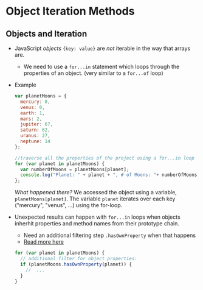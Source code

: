 # Object Iteration Methods

## Objects and Iteration
* JavaScript *objects* `{key: value}` are *not* iterable in the way that arrays are. 
  * We need to use a `for...in` statement which loops through the properties of an object. (very similar to a `for...of` loop)

* Example
  ```javascript
  var planetMoons = {
    mercury: 0,
    venus: 0,
    earth: 1,
    mars: 2,
    jupiter: 67,
    saturn: 62,
    uranus: 27,
    neptune: 14
  };

  //traverse all the properties of the project using a for...in loop
  for (var planet in planetMoons) {
    var numberOfMoons = planetMoons[planet];
    console.log("Planet: " + planet + ", # of Moons: "+ numberOfMoons);
  };
  ```

  *What happened there?* We accessed the object using a variable, `planetMoons[planet]`. The variable `planet` iterates over each key ("mercury", "venus", ...) using the for-loop.

* Unexpected results can happen with `for...in` loops when objects inherhit properties and method names from their prototype chain.
  * Need an additional filtering step `.hasOwnProperty` when that happens
  * [Read more here](https://stackoverflow.com/questions/684672/how-do-i-loop-through-or-enumerate-a-javascript-object)

  ```javascript
  for (var planet in planetMoons) {
    // additional filter for object properties:
    if (planetMoons.hasOwnProperty(planet)) {
      //  ...
    }
  }
  ```